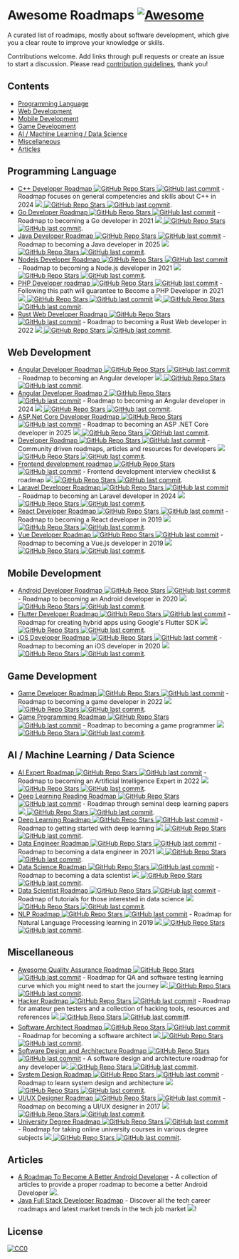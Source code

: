 # Awesome Roadmaps [![Awesome](https://awesome.re/badge.svg)](https://awesome.re)

A curated list of roadmaps, mostly about software development, which give you a clear route to improve your knowledge or skills.

Contributions welcome.
Add links through pull requests or create an issue to start a discussion.
Please read [contribution guidelines](contributing.md), thank you!

## Contents

- [Programming Language](#programming-language)
- [Web Development](#web-development)
- [Mobile Development](#mobile-development)
- [Game Development](#game-development)
- [AI / Machine Learning / Data Science](#ai--machine-learning--data-science)
- [Miscellaneous](#miscellaneous)
- [Articles](#articles)

## Programming Language
- [C++ Developer Roadmap ![GitHub Repo Stars](https://img.shields.io/github/stars/salmer/CppDeveloperRoadmap) ![GitHub last commit](https://img.shields.io/github/last-commit/salmer/CppDeveloperRoadmap)](https://github.com/salmer/CppDeveloperRoadmap) - Roadmap focuses on general competencies and skills about C++ in 2024 [<img src="https://img.shields.io/badge/Roadmap-2024-green.svg"> ![GitHub Repo Stars](https://img.shields.io/github/stars/salmer/CppDeveloperRoadmap) ![GitHub last commit](https://img.shields.io/github/last-commit/salmer/CppDeveloperRoadmap)](https://github.com/salmer/CppDeveloperRoadmap).
- [Go Developer Roadmap ![GitHub Repo Stars](https://img.shields.io/github/stars/Alikhll/golang-developer-roadmap) ![GitHub last commit](https://img.shields.io/github/last-commit/Alikhll/golang-developer-roadmap)](https://github.com/Alikhll/golang-developer-roadmap) - Roadmap to becoming a Go developer in 2021 [<img src="https://img.shields.io/badge/Roadmap-2021-yellowgreen.svg"> ![GitHub Repo Stars](https://img.shields.io/github/stars/Alikhll/golang-developer-roadmap) ![GitHub last commit](https://img.shields.io/github/last-commit/Alikhll/golang-developer-roadmap)](https://github.com/Alikhll/golang-developer-roadmap).
- [Java Developer Roadmap ![GitHub Repo Stars](https://img.shields.io/github/stars/s4kibs4mi/java-developer-roadmap) ![GitHub last commit](https://img.shields.io/github/last-commit/s4kibs4mi/java-developer-roadmap)](https://github.com/s4kibs4mi/java-developer-roadmap) - Roadmap to becoming a Java developer in 2025 [<img src="https://img.shields.io/badge/Roadmap-2025-green.svg"> ![GitHub Repo Stars](https://img.shields.io/github/stars/s4kibs4mi/java-developer-roadmap) ![GitHub last commit](https://img.shields.io/github/last-commit/s4kibs4mi/java-developer-roadmap)](https://github.com/s4kibs4mi/java-developer-roadmap).
- [Nodejs Developer Roadmap ![GitHub Repo Stars](https://img.shields.io/github/stars/aliyr/Nodejs-Developer-Roadmap) ![GitHub last commit](https://img.shields.io/github/last-commit/aliyr/Nodejs-Developer-Roadmap)](https://github.com/aliyr/Nodejs-Developer-Roadmap) - Roadmap to becoming a Node.js developer in 2021 [<img src="https://img.shields.io/badge/Roadmap-yellow2021-green.svg"> ![GitHub Repo Stars](https://img.shields.io/github/stars/aliyr/Nodejs-Developer-Roadmap) ![GitHub last commit](https://img.shields.io/github/last-commit/aliyr/Nodejs-Developer-Roadmap)](https://github.com/aliyr/Nodejs-Developer-Roadmap).
- [PHP Developer roadmap ![GitHub Repo Stars](https://img.shields.io/github/stars/thecodeholic/php-developer-roadmap) ![GitHub last commit](https://img.shields.io/github/last-commit/thecodeholic/php-developer-roadmap)](https://github.com/thecodeholic/php-developer-roadmap) - Following this path will guarantee to Become a PHP Developer in 2021 [<img src="https://img.shields.io/badge/Roadmap-2021-green.svg"> ![GitHub Repo Stars](https://img.shields.io/github/stars/thecodeholic/php-developer-roadmap) ![GitHub last commit](https://img.shields.io/github/last-commit/thecodeholic/php-developer-roadmap)](https://github.com/thecodeholic/php-developer-roadmap) [<img src="https://img.shields.io/badge/YouTube-FF0000?logo=youtube"> ![GitHub Repo Stars](https://img.shields.io/github/stars/thecodeholic/php-developer-roadmap) ![GitHub last commit](https://img.shields.io/github/last-commit/thecodeholic/php-developer-roadmap)](https://github.com/thecodeholic/php-developer-roadmap).
- [Rust Web Developer Roadmap ![GitHub Repo Stars](https://img.shields.io/github/stars/anshulrgoyal/rust-web-developer-roadmap) ![GitHub last commit](https://img.shields.io/github/last-commit/anshulrgoyal/rust-web-developer-roadmap)](https://github.com/anshulrgoyal/rust-web-developer-roadmap) - Roadmap to becoming a Rust Web developer in 2022 [<img src="https://img.shields.io/badge/Roadmap-2022-green.svg"> ![GitHub Repo Stars](https://img.shields.io/github/stars/anshulrgoyal/rust-web-developer-roadmap) ![GitHub last commit](https://img.shields.io/github/last-commit/anshulrgoyal/rust-web-developer-roadmap)](https://github.com/anshulrgoyal/rust-web-developer-roadmap).


## Web Development
- [Angular Developer Roadmap ![GitHub Repo Stars](https://img.shields.io/github/stars/sulco/angular-developer-roadmap) ![GitHub last commit](https://img.shields.io/github/last-commit/sulco/angular-developer-roadmap)](https://github.com/sulco/angular-developer-roadmap) - Roadmap to becoming an Angular developer [<img src="https://img.shields.io/badge/Roadmap-2018-yellow.svg"> ![GitHub Repo Stars](https://img.shields.io/github/stars/sulco/angular-developer-roadmap) ![GitHub last commit](https://img.shields.io/github/last-commit/sulco/angular-developer-roadmap)](https://github.com/sulco/angular-developer-roadmap).
- [Angular Developer Roadmap 2 ![GitHub Repo Stars](https://img.shields.io/github/stars/saifaustcse/angular-developer-roadmap) ![GitHub last commit](https://img.shields.io/github/last-commit/saifaustcse/angular-developer-roadmap)](https://github.com/saifaustcse/angular-developer-roadmap) - Roadmap to becoming an Angular developer in 2024 [<img src="https://img.shields.io/badge/Roadmap-2024-green.svg"> ![GitHub Repo Stars](https://img.shields.io/github/stars/saifaustcse/angular-developer-roadmap) ![GitHub last commit](https://img.shields.io/github/last-commit/saifaustcse/angular-developer-roadmap)](https://github.com/saifaustcse/angular-developer-roadmap).
- [ASP.Net Core Developer Roadmap ![GitHub Repo Stars](https://img.shields.io/github/stars/MoienTajik/AspNetCore-Developer-Roadmap) ![GitHub last commit](https://img.shields.io/github/last-commit/MoienTajik/AspNetCore-Developer-Roadmap)](https://github.com/MoienTajik/AspNetCore-Developer-Roadmap) - Roadmap to becoming an ASP .NET Core developer in 2025 [<img src="https://img.shields.io/badge/Roadmap-2025-green.svg"> ![GitHub Repo Stars](https://img.shields.io/github/stars/MoienTajik/AspNetCore-Developer-Roadmap) ![GitHub last commit](https://img.shields.io/github/last-commit/MoienTajik/AspNetCore-Developer-Roadmap)](https://github.com/MoienTajik/AspNetCore-Developer-Roadmap).
- [Developer Roadmap ![GitHub Repo Stars](https://img.shields.io/github/stars/kamranahmedse/developer-roadmap) ![GitHub last commit](https://img.shields.io/github/last-commit/kamranahmedse/developer-roadmap)](https://github.com/kamranahmedse/developer-roadmap) - Community driven roadmaps, articles and resources for developers [<img src="https://img.shields.io/badge/Roadmap-2022-green.svg"> ![GitHub Repo Stars](https://img.shields.io/github/stars/kamranahmedse/developer-roadmap) ![GitHub last commit](https://img.shields.io/github/last-commit/kamranahmedse/developer-roadmap)](https://github.com/kamranahmedse/developer-roadmap).
- [Frontend development roadmap ![GitHub Repo Stars](https://img.shields.io/github/stars/sadanandpai/frontend-learning-kit) ![GitHub last commit](https://img.shields.io/github/last-commit/sadanandpai/frontend-learning-kit)](https://github.com/sadanandpai/frontend-learning-kit/blob/main/public/2024_FE_roadmap.pdf) - Frontend development interview checklist & roadmap [<img src="https://img.shields.io/badge/Roadmap-2024-green.svg"> ![GitHub Repo Stars](https://img.shields.io/github/stars/sadanandpai/frontend-learning-kit) ![GitHub last commit](https://img.shields.io/github/last-commit/sadanandpai/frontend-learning-kit)](https://github.com/sadanandpai/frontend-learning-kit/blob/main/public/2024_FE_roadmap.pdf).
- [Laravel Developer Roadmap ![GitHub Repo Stars](https://img.shields.io/github/stars/Hasnayeen/laravel-developer-roadmap) ![GitHub last commit](https://img.shields.io/github/last-commit/Hasnayeen/laravel-developer-roadmap)](https://github.com/Hasnayeen/laravel-developer-roadmap) - Roadmap to becoming an Laravel developer in 2024 [<img src="https://img.shields.io/badge/Roadmap-2024-green.svg"> ![GitHub Repo Stars](https://img.shields.io/github/stars/Hasnayeen/laravel-developer-roadmap) ![GitHub last commit](https://img.shields.io/github/last-commit/Hasnayeen/laravel-developer-roadmap)](https://github.com/Hasnayeen/laravel-developer-roadmap).
- [React Developer Roadmap ![GitHub Repo Stars](https://img.shields.io/github/stars/adam-golab/react-developer-roadmap) ![GitHub last commit](https://img.shields.io/github/last-commit/adam-golab/react-developer-roadmap)](https://github.com/adam-golab/react-developer-roadmap) - Roadmap to becoming a React developer in 2019 [<img src="https://img.shields.io/badge/Roadmap-2019-yellowgreen.svg"> ![GitHub Repo Stars](https://img.shields.io/github/stars/adam-golab/react-developer-roadmap) ![GitHub last commit](https://img.shields.io/github/last-commit/adam-golab/react-developer-roadmap)](https://github.com/adam-golab/react-developer-roadmap).
- [Vue Developer Roadmap ![GitHub Repo Stars](https://img.shields.io/github/stars/flaviocopes/vue-developer-roadmap) ![GitHub last commit](https://img.shields.io/github/last-commit/flaviocopes/vue-developer-roadmap)](https://github.com/flaviocopes/vue-developer-roadmap) - Roadmap to becoming a Vue.js developer in 2019 [<img src="https://img.shields.io/badge/Roadmap-2019-yellowgreen.svg"> ![GitHub Repo Stars](https://img.shields.io/github/stars/flaviocopes/vue-developer-roadmap) ![GitHub last commit](https://img.shields.io/github/last-commit/flaviocopes/vue-developer-roadmap)](https://github.com/flaviocopes/vue-developer-roadmap).

## Mobile Development
- [Android Developer Roadmap ![GitHub Repo Stars](https://img.shields.io/github/stars/mobile-roadmap/android-developer-roadmap) ![GitHub last commit](https://img.shields.io/github/last-commit/mobile-roadmap/android-developer-roadmap)](https://github.com/mobile-roadmap/android-developer-roadmap) - Roadmap to becoming an Android developer in 2020 [<img src="https://img.shields.io/badge/Roadmap-2020-yellowgreen.svg"> ![GitHub Repo Stars](https://img.shields.io/github/stars/mobile-roadmap/android-developer-roadmap) ![GitHub last commit](https://img.shields.io/github/last-commit/mobile-roadmap/android-developer-roadmap)](https://github.com/mobile-roadmap/android-developer-roadmap).
- [Flutter Developer Roadmap ![GitHub Repo Stars](https://img.shields.io/github/stars/olexale/flutter_roadmap) ![GitHub last commit](https://img.shields.io/github/last-commit/olexale/flutter_roadmap)](https://github.com/olexale/flutter_roadmap) - Roadmap for creating hybrid apps using Google's Flutter SDK [<img src="https://img.shields.io/badge/Roadmap-2024-green.svg"> ![GitHub Repo Stars](https://img.shields.io/github/stars/olexale/flutter_roadmap) ![GitHub last commit](https://img.shields.io/github/last-commit/olexale/flutter_roadmap)](https://github.com/olexale/flutter_roadmap).
- [iOS Developer Roadmap ![GitHub Repo Stars](https://img.shields.io/github/stars/BohdanOrlov/iOS-Developer-Roadmap) ![GitHub last commit](https://img.shields.io/github/last-commit/BohdanOrlov/iOS-Developer-Roadmap)](https://github.com/BohdanOrlov/iOS-Developer-Roadmap) - Roadmap to becoming an iOS developer in 2020 [<img src="https://img.shields.io/badge/Roadmap-2020-yellowgreen.svg"> ![GitHub Repo Stars](https://img.shields.io/github/stars/BohdanOrlov/iOS-Developer-Roadmap) ![GitHub last commit](https://img.shields.io/github/last-commit/BohdanOrlov/iOS-Developer-Roadmap)](https://github.com/BohdanOrlov/iOS-Developer-Roadmap).

## Game Development
- [Game Developer Roadmap ![GitHub Repo Stars](https://img.shields.io/github/stars/utilForever/game-developer-roadmap) ![GitHub last commit](https://img.shields.io/github/last-commit/utilForever/game-developer-roadmap)](https://github.com/utilForever/game-developer-roadmap) - Roadmap to becoming a game developer in 2022 [<img src="https://img.shields.io/badge/Roadmap-2022-green.svg"> ![GitHub Repo Stars](https://img.shields.io/github/stars/utilForever/game-developer-roadmap) ![GitHub last commit](https://img.shields.io/github/last-commit/utilForever/game-developer-roadmap)](https://github.com/utilForever/game-developer-roadmap).
- [Game Programming Roadmap ![GitHub Repo Stars](https://img.shields.io/github/stars/miloyip/game-programmer) ![GitHub last commit](https://img.shields.io/github/last-commit/miloyip/game-programmer)](https://github.com/miloyip/game-programmer) - Roadmap to becoming a game programmer [<img src="https://img.shields.io/badge/Roadmap-2019-yellow.svg"> ![GitHub Repo Stars](https://img.shields.io/github/stars/miloyip/game-programmer) ![GitHub last commit](https://img.shields.io/github/last-commit/miloyip/game-programmer)](https://github.com/miloyip/game-programmer).

## AI / Machine Learning / Data Science
- [AI Expert Roadmap ![GitHub Repo Stars](https://img.shields.io/github/stars/AMAI-GmbH/AI-Expert-Roadmap) ![GitHub last commit](https://img.shields.io/github/last-commit/AMAI-GmbH/AI-Expert-Roadmap)](https://github.com/AMAI-GmbH/AI-Expert-Roadmap) - Roadmap to becoming an Artificial Intelligence Expert in 2022 [<img src="https://img.shields.io/badge/Roadmap-2022-green.svg"> ![GitHub Repo Stars](https://img.shields.io/github/stars/AMAI-GmbH/AI-Expert-Roadmap) ![GitHub last commit](https://img.shields.io/github/last-commit/AMAI-GmbH/AI-Expert-Roadmap)](https://github.com/AMAI-GmbH/AI-Expert-Roadmap).
- [Deep Learning Reading Roadmap ![GitHub Repo Stars](https://img.shields.io/github/stars/floodsung/Deep-Learning-Papers-Reading-Roadmap) ![GitHub last commit](https://img.shields.io/github/last-commit/floodsung/Deep-Learning-Papers-Reading-Roadmap)](https://github.com/floodsung/Deep-Learning-Papers-Reading-Roadmap) - Roadmap through seminal deep learning papers [<img src="https://img.shields.io/badge/Roadmap-2022-green.svg"> ![GitHub Repo Stars](https://img.shields.io/github/stars/floodsung/Deep-Learning-Papers-Reading-Roadmap) ![GitHub last commit](https://img.shields.io/github/last-commit/floodsung/Deep-Learning-Papers-Reading-Roadmap)](https://github.com/floodsung/Deep-Learning-Papers-Reading-Roadmap).
- [Deep Learning Roadmap ![GitHub Repo Stars](https://img.shields.io/github/stars/instillai/deep-learning-roadmap) ![GitHub last commit](https://img.shields.io/github/last-commit/instillai/deep-learning-roadmap)](https://github.com/instillai/deep-learning-roadmap) - Roadmap to getting started with deep learning [<img src="https://img.shields.io/badge/Roadmap-2020-yellowgreen.svg"> ![GitHub Repo Stars](https://img.shields.io/github/stars/instillai/deep-learning-roadmap) ![GitHub last commit](https://img.shields.io/github/last-commit/instillai/deep-learning-roadmap)](https://github.com/instillai/deep-learning-roadmap).
- [Data Engineer Roadmap ![GitHub Repo Stars](https://img.shields.io/github/stars/datastacktv/data-engineer-roadmap) ![GitHub last commit](https://img.shields.io/github/last-commit/datastacktv/data-engineer-roadmap)](https://github.com/datastacktv/data-engineer-roadmap) - Roadmap to becoming a data engineer in 2021 [<img src="https://img.shields.io/badge/Roadmap-2021-green.svg"> ![GitHub Repo Stars](https://img.shields.io/github/stars/datastacktv/data-engineer-roadmap) ![GitHub last commit](https://img.shields.io/github/last-commit/datastacktv/data-engineer-roadmap)](https://github.com/datastacktv/data-engineer-roadmap).
- [Data Science Roadmap ![GitHub Repo Stars](https://img.shields.io/github/stars/boringPpl/data-science-roadmap) ![GitHub last commit](https://img.shields.io/github/last-commit/boringPpl/data-science-roadmap)](https://github.com/boringPpl/data-science-roadmap) - Roadmap to becoming a data scientist [<img src="https://img.shields.io/badge/Roadmap-2020-yellow.svg"> ![GitHub Repo Stars](https://img.shields.io/github/stars/boringPpl/data-science-roadmap) ![GitHub last commit](https://img.shields.io/github/last-commit/boringPpl/data-science-roadmap)](https://github.com/boringPpl/data-science-roadmap).
- [Data Scientist Roadmap ![GitHub Repo Stars](https://img.shields.io/github/stars/MrMimic/data-scientist-roadmap) ![GitHub last commit](https://img.shields.io/github/last-commit/MrMimic/data-scientist-roadmap)](https://github.com/MrMimic/data-scientist-roadmap) - Roadmap of tutorials for those interested in data science [<img src="https://img.shields.io/badge/Roadmap-2024-green.svg"> ![GitHub Repo Stars](https://img.shields.io/github/stars/MrMimic/data-scientist-roadmap) ![GitHub last commit](https://img.shields.io/github/last-commit/MrMimic/data-scientist-roadmap)](https://github.com/MrMimic/data-scientist-roadmap).
- [NLP Roadmap ![GitHub Repo Stars](https://img.shields.io/github/stars/graykode/nlp-roadmap) ![GitHub last commit](https://img.shields.io/github/last-commit/graykode/nlp-roadmap)](https://github.com/graykode/nlp-roadmap) - Roadmap for Natural Language Processing learning in 2019 [<img src="https://img.shields.io/badge/Roadmap-2019-yellowgreen.svg"> ![GitHub Repo Stars](https://img.shields.io/github/stars/graykode/nlp-roadmap) ![GitHub last commit](https://img.shields.io/github/last-commit/graykode/nlp-roadmap)](https://github.com/graykode/nlp-roadmap).

## Miscellaneous
- [Awesome Quality Assurance Roadmap ![GitHub Repo Stars](https://img.shields.io/github/stars/fityanos/awesome-quality-assurance-roadmap) ![GitHub last commit](https://img.shields.io/github/last-commit/fityanos/awesome-quality-assurance-roadmap)](https://github.com/fityanos/awesome-quality-assurance-roadmap) - Roadmap for QA and software testing learning curve which you might need to start the journey [<img src="https://img.shields.io/badge/Roadmap-2021-green.svg"> ![GitHub Repo Stars](https://img.shields.io/github/stars/fityanos/awesome-quality-assurance-roadmap) ![GitHub last commit](https://img.shields.io/github/last-commit/fityanos/awesome-quality-assurance-roadmap)](https://github.com/fityanos/awesome-quality-assurance-roadmap).
- [Hacker Roadmap ![GitHub Repo Stars](https://img.shields.io/github/stars/Sundowndev/hacker-roadmap) ![GitHub last commit](https://img.shields.io/github/last-commit/Sundowndev/hacker-roadmap)](https://github.com/Sundowndev/hacker-roadmap) - Roadmap for amateur pen testers and a collection of hacking tools, resources and references [<img src="https://img.shields.io/badge/Roadmap-2023-yellow.svg"> ![GitHub Repo Stars](https://img.shields.io/github/stars/Sundowndev/hacker-roadmap) ![GitHub last commit](https://img.shields.io/github/last-commit/Sundowndev/hacker-roadmap)](https://github.com/Sundowndev/hacker-roadmap)❗.
- [Software Architect Roadmap ![GitHub Repo Stars](https://img.shields.io/github/stars/AlaaAttya/software-architect-roadmap) ![GitHub last commit](https://img.shields.io/github/last-commit/AlaaAttya/software-architect-roadmap)](https://github.com/AlaaAttya/software-architect-roadmap) - Roadmap for becoming a software architect [<img src="https://img.shields.io/badge/Roadmap-2018-yellow.svg"> ![GitHub Repo Stars](https://img.shields.io/github/stars/AlaaAttya/software-architect-roadmap) ![GitHub last commit](https://img.shields.io/github/last-commit/AlaaAttya/software-architect-roadmap)](https://github.com/AlaaAttya/software-architect-roadmap).
- [Software Design and Architecture Roadmap ![GitHub Repo Stars](https://img.shields.io/github/stars/stemmlerjs/software-design-and-architecture-roadmap) ![GitHub last commit](https://img.shields.io/github/last-commit/stemmlerjs/software-design-and-architecture-roadmap)](https://github.com/stemmlerjs/software-design-and-architecture-roadmap) - A software design and architecture roadmap for any developer [<img src="https://img.shields.io/badge/Roadmap-2019-yellow.svg"> ![GitHub Repo Stars](https://img.shields.io/github/stars/stemmlerjs/software-design-and-architecture-roadmap) ![GitHub last commit](https://img.shields.io/github/last-commit/stemmlerjs/software-design-and-architecture-roadmap)](https://github.com/stemmlerjs/software-design-and-architecture-roadmap).
- [System Design Roadmap ![GitHub Repo Stars](https://img.shields.io/github/stars/mohsenshafiei/system-design-master-plan) ![GitHub last commit](https://img.shields.io/github/last-commit/mohsenshafiei/system-design-master-plan)](https://github.com/mohsenshafiei/system-design-master-plan) - Roadmap to learn system design and architecture [<img src="https://img.shields.io/badge/Roadmap-2024-green.svg"> ![GitHub Repo Stars](https://img.shields.io/github/stars/mohsenshafiei/system-design-master-plan) ![GitHub last commit](https://img.shields.io/github/last-commit/mohsenshafiei/system-design-master-plan)](https://github.com/mohsenshafiei/system-design-master-plan).
- [UI/UX Designer Roadmap ![GitHub Repo Stars](https://img.shields.io/github/stars/togiberlin/ui-ux-designer-roadmap) ![GitHub last commit](https://img.shields.io/github/last-commit/togiberlin/ui-ux-designer-roadmap)](https://github.com/togiberlin/ui-ux-designer-roadmap) - Roadmap on becoming a UI/UX designer in 2017 [<img src="https://img.shields.io/badge/Roadmap-2017-yellow.svg"> ![GitHub Repo Stars](https://img.shields.io/github/stars/togiberlin/ui-ux-designer-roadmap) ![GitHub last commit](https://img.shields.io/github/last-commit/togiberlin/ui-ux-designer-roadmap)](https://github.com/togiberlin/ui-ux-designer-roadmap).
- [University Degree Roadmap ![GitHub Repo Stars](https://img.shields.io/github/stars/IlIllII/collecobrary) ![GitHub last commit](https://img.shields.io/github/last-commit/IlIllII/collecobrary)](https://github.com/IlIllII/collecobrary) - Roadmap for taking online university courses in various degree subjects [<img src="https://img.shields.io/badge/Roadmap-2024-green.svg"> ![GitHub Repo Stars](https://img.shields.io/github/stars/IlIllII/collecobrary) ![GitHub last commit](https://img.shields.io/github/last-commit/IlIllII/collecobrary)](https://github.com/IlIllII/collecobrary).

## Articles
- [A Roadmap To Become A Better Android Developer](https://medium.com/mindorks/a-roadmap-to-become-a-better-android-developer-3038cf7f8c8d) - A collection of articles to provide a proper roadmap to become a better Android Developer <img src="https://img.shields.io/badge/Medium-000000?logo=medium">.
- [Java Full Stack Developer Roadmap](https://www.scaler.com/blog/java-full-stack-developer-roadmap/) - Discover all the tech career roadmaps and latest market trends in the tech job market <img src="https://img.shields.io/badge/Java-0000FF">!

## License

[![CC0](http://mirrors.creativecommons.org/presskit/buttons/88x31/svg/cc-zero.svg)](https://creativecommons.org/publicdomain/zero/1.0/)
